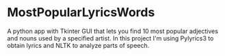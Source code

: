 # MostPopularLyricsWords
A python app with Tkinter GUI that lets you find 10 most popular adjectives and nouns used by a specified artist.
In this project I'm using Pylyrics3 to obtain lyrics and NLTK to analyze parts of speech.


